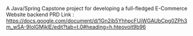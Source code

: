 A Java/Spring Capstone project for developing a full-fledged E-Commerce Website backend
PRD Link : https://docs.google.com/document/d/1Gn2ib5YhhpcFUiWGAUbCpg0ZPh3m_wSA-9IolGMjkIE/edit?tab=t.0#heading=h.hteovoit9b96
